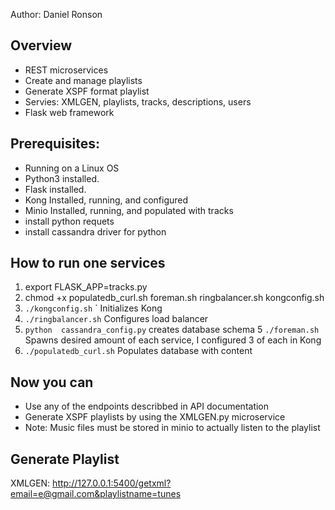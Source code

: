 Author: Daniel Ronson

## Overview
- REST microservices
- Create and manage playlists
- Generate XSPF format playlist
- Servies: XMLGEN, playlists, tracks, descriptions, users
- Flask web framework

## Prerequisites:
- Running on a Linux OS
- Python3 installed.
- Flask installed.
- Kong Installed, running, and configured
- Minio Installed, running, and populated with tracks
- install python requets
- install cassandra driver for python

## How to run one services
1. export FLASK_APP=tracks.py
2. chmod +x populatedb_curl.sh foreman.sh ringbalancer.sh kongconfig.sh
3. `./kongconfig.sh` ` Initializes Kong
3. `./ringbalancer.sh` Configures load balancer
4. `python  cassandra_config.py` creates database schema
5 `./foreman.sh` Spawns desired amount of each service, I configured 3 of each in Kong
6. `./populatedb_curl.sh` Populates database with content

## Now you can 
- Use any of the endpoints describbed in API documentation
- Generate XSPF playlists by using the XMLGEN.py microservice
- Note: Music files must be stored in minio to actually listen to the playlist

## Generate Playlist
XMLGEN:
http://127.0.0.1:5400/getxml?email=e@gmail.com&playlistname=tunes





